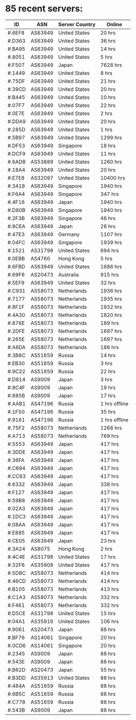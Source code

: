 # 85 recent servers:

| ID | ASN | Server Country | Online |
| ------ | ------ | ------ | ------ |
| #.6EF8 | AS63949 | United States | 20 hrs |
| #.D363 | AS63949 | United States | 36 hrs |
| #.BA95 | AS63949 | United States | 14 hrs |
| #.8051 | AS63949 | United States | 5 hrs |
| #.F507 | AS63949 | Japan | 7628 hrs |
| #.1449 | AS63949 | United States | 8 hrs |
| #.75DF | AS63949 | United States | 21 hrs |
| #.39CD | AS63949 | United States | 20 hrs |
| #.B445 | AS63949 | United States | 10 hrs |
| #.07F7 | AS63949 | United States | 22 hrs |
| #.0E7E | AS63949 | United States | 2 hrs |
| #.DDA9 | AS63949 | United States | 20 hrs |
| #.285D | AS63949 | United States | 1 hrs |
| #.5B97 | AS63949 | United States | 1299 hrs |
| #.DF53 | AS63949 | Singapore | 18 hrs |
| #.DCF9 | AS63949 | United States | 11 hrs |
| #.6ADB | AS53889 | United States | 1260 hrs |
| #.18A4 | AS63949 | United States | 20 hrs |
| #.E7E8 | AS32097 | United States | 10400 hrs |
| #.3418 | AS63949 | Singapore | 1940 hrs |
| #.F6A4 | AS63949 | Singapore | 347 hrs |
| #.4F16 | AS63949 | Japan | 1940 hrs |
| #.D80B | AS63949 | Singapore | 1940 hrs |
| #.2F3B | AS63949 | Singapore | 46 hrs |
| #.8CEA | AS63949 | Japan | 28 hrs |
| #.47E3 | AS63949 | Germany | 1107 hrs |
| #.04FC | AS63949 | Singapore | 1939 hrs |
| #.1521 | AS31798 | United States | 694 hrs |
| #.0EBB | AS4760 | Hong Kong | 5 hrs |
| #.6FBD | AS63949 | United States | 1686 hrs |
| #.69F6 | AS20473 | Australia | 915 hrs |
| #.5EF9 | AS63949 | United States | 32 hrs |
| #.C931 | AS58073 | Netherlands | 1936 hrs |
| #.7177 | AS58073 | Netherlands | 1935 hrs |
| #.8F1F | AS58073 | Netherlands | 1932 hrs |
| #.4A30 | AS58073 | Netherlands | 1820 hrs |
| #.876E | AS58073 | Netherlands | 189 hrs |
| #.2DFE | AS58073 | Netherlands | 1697 hrs |
| #.265E | AS58073 | Netherlands | 1697 hrs |
| #.A6DA | AS58073 | Netherlands | 186 hrs |
| #.3B8C | AS51659 | Russia | 14 hrs |
| #.EB30 | AS51659 | Russia | 3 hrs |
| #.9C22 | AS51659 | Russia | 22 hrs |
| #.D814 | AS9009 | Japan | 3 hrs |
| #.8C4F | AS9009 | Japan | 19 hrs |
| #.885B | AS9009 | Japan | 17 hrs |
| #.AAB1 | AS47196 | Russia | 1 hrs offline |
| #.1F50 | AS47196 | Russia | 35 hrs |
| #.9161 | AS47196 | Russia | 1 hrs offline |
| #.75F2 | AS58073 | Netherlands | 1268 hrs |
| #.A713 | AS58073 | Netherlands | 769 hrs |
| #.5553 | AS63949 | Japan | 417 hrs |
| #.3DDE | AS63949 | Japan | 417 hrs |
| #.36FA | AS63949 | Japan | 417 hrs |
| #.C694 | AS63949 | Japan | 417 hrs |
| #.CC63 | AS63949 | Japan | 417 hrs |
| #.6332 | AS63949 | Japan | 338 hrs |
| #.F127 | AS63949 | Japan | 417 hrs |
| #.59B8 | AS63949 | Japan | 417 hrs |
| #.02A3 | AS63949 | Japan | 417 hrs |
| #.1DC3 | AS63949 | Japan | 417 hrs |
| #.08AA | AS63949 | Japan | 417 hrs |
| #.E885 | AS63949 | Japan | 417 hrs |
| #.CE05 | AS63949 | Japan | 23 hrs |
| #.3A24 | AS8075 | Hong Kong | 2 hrs |
| #.4C4E | AS31798 | United States | 17 hrs |
| #.32F6 | AS35908 | United States | 417 hrs |
| #.5DBC | AS58073 | Netherlands | 414 hrs |
| #.46CD | AS58073 | Netherlands | 414 hrs |
| #.B105 | AS58073 | Netherlands | 413 hrs |
| #.C1A3 | AS58073 | Netherlands | 332 hrs |
| #.F461 | AS58073 | Netherlands | 332 hrs |
| #.D5CE | AS31798 | United States | 15 hrs |
| #.04A1 | AS35916 | United States | 106 hrs |
| #.9061 | AS20473 | Japan | 88 hrs |
| #.BF76 | AS14061 | Singapore | 20 hrs |
| #.0CD6 | AS14061 | Singapore | 20 hrs |
| #.2345 | AS9009 | Japan | 88 hrs |
| #.543E | AS9009 | Japan | 88 hrs |
| #.B62D | AS20473 | Japan | 55 hrs |
| #.B3DD | AS35913 | United States | 88 hrs |
| #.484A | AS51659 | Russia | 88 hrs |
| #.6B5C | AS51659 | Russia | 88 hrs |
| #.C778 | AS51659 | Russia | 88 hrs |
| #.543B | AS9009 | Japan | 88 hrs |


